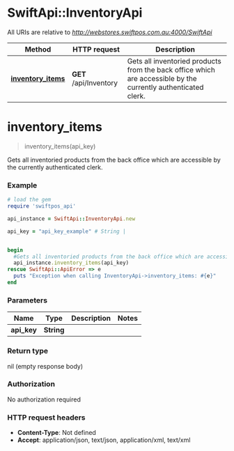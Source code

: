 # SwiftApi::InventoryApi

All URIs are relative to *http://webstores.swiftpos.com.au:4000/SwiftApi*

Method | HTTP request | Description
------------- | ------------- | -------------
[**inventory_items**](InventoryApi.md#inventory_items) | **GET** /api/Inventory | Gets all inventoried products from the back office which are accessible by the currently authenticated clerk.


# **inventory_items**
> inventory_items(api_key)

Gets all inventoried products from the back office which are accessible by the currently authenticated clerk.

### Example
```ruby
# load the gem
require 'swiftpos_api'

api_instance = SwiftApi::InventoryApi.new

api_key = "api_key_example" # String | 


begin
  #Gets all inventoried products from the back office which are accessible by the currently authenticated clerk.
  api_instance.inventory_items(api_key)
rescue SwiftApi::ApiError => e
  puts "Exception when calling InventoryApi->inventory_items: #{e}"
end
```

### Parameters

Name | Type | Description  | Notes
------------- | ------------- | ------------- | -------------
 **api_key** | **String**|  | 

### Return type

nil (empty response body)

### Authorization

No authorization required

### HTTP request headers

 - **Content-Type**: Not defined
 - **Accept**: application/json, text/json, application/xml, text/xml



